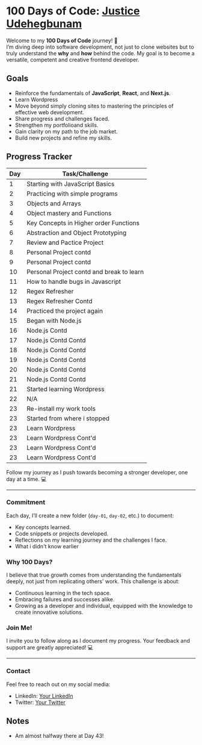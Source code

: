 # 100 Days of Code: [Justice Udehegbunam](https://github.com/Justice-Udehegbunam)

Welcome to my **100 Days of Code** journey! 🚀  
I’m diving deep into software development, not just to clone websites but to truly understand the **why** and **how** behind the code. My goal is to become a versatile, competent and creative frontend developer.

## Goals

- Reinforce the fundamentals of **JavaScript**, **React**, and **Next.js**.
- Learn Wordpress
- Move beyond simply cloning sites to mastering the principles of effective web development.
- Share progress and challenges faced.
- Strengthen my portfolioand skills.
- Gain clarity on my path to the job market.
- Build new projects and refine my skills.

## Progress Tracker

| Day | Task/Challenge                            |
| --- | ----------------------------------------- |
| 1   | Starting with JavaScript Basics           |
| 2   | Practicing with simple programs           |
| 3   | Objects and Arrays                        |
| 4   | Object mastery and Functions              |
| 5   | Key Concepts in Higher order Functions    |
| 6   | Abstraction and Object Prototyping        |
| 7   | Review and Pactice Project                |
| 8   | Personal Project contd                    |
| 9   | Personal Project contd                    |
| 10  | Personal Project contd and break to learn |
| 11  | How to handle bugs in Javascript          |
| 12  | Regex Refresher                           |
| 13  | Regex Refresher Contd                     |
| 14  | Practiced the project again               |
| 15  | Began with Node.js                        |
| 16  | Node.js Contd                             |
| 17  | Node.js Contd Contd                       |
| 18  | Node.js Contd Contd                       |
| 19  | Node.js Contd Contd                       |
| 20  | Node.js Contd Contd                       |
| 21  | Node.js Contd Contd                       |
| 21  | Started learning Wordpress                |
| 22  | N/A                                       |
| 23  | Re-install my work tools                  |
| 23  | Started from where i stopped              |
| 23  | Learn Wordpress                           |
| 23  | Learn Wordpress Cont'd                    |
| 23  | Learn Wordpress Cont'd                    |
| 23  | Learn Wordpress Cont'd                    |

Follow my journey as I push towards becoming a stronger developer, one day at a time. 💻

---

### Commitment

Each day, I’ll create a new folder (`day-01`, `day-02`, etc.) to document:

- Key concepts learned.
- Code snippets or projects developed.
- Reflections on my learning journey and the challenges I face.
- What i didn't know earlier

### Why 100 Days?

I believe that true growth comes from understanding the fundamentals deeply, not just from replicating others' work. This challenge is about:

- Continuous learning in the tech space.
- Embracing failures and successes alike.
- Growing as a developer and individual, equipped with the knowledge to create innovative solutions.

### Join Me!

I invite you to follow along as I document my progress. Your feedback and support are greatly appreciated! 💻

---

### Contact

Feel free to reach out on my social media:

- LinkedIn: [Your LinkedIn](https://www.linkedin.com/in/justice-udehegbunam/)
- Twitter: [Your Twitter](https://x.com/FavouredJustice)

## Notes

- Am almost halfway there at Day 43!
